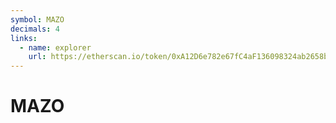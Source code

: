 ```yaml
---
symbol: MAZO
decimals: 4
links:
  - name: explorer
    url: https://etherscan.io/token/0xA12D6e782e67fC4aF136098324ab2658b2734BD0
---
```


# MAZO
